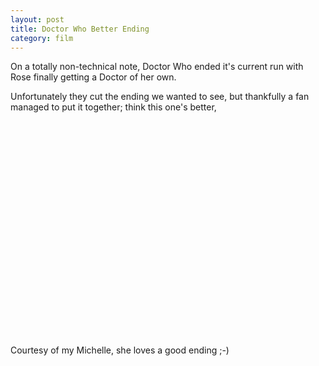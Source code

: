 ```yaml
---
layout: post
title: Doctor Who Better Ending
category: film
---
```


On a totally non-technical note, Doctor Who ended it's current run with Rose finally getting a Doctor of her own.

Unfortunately they cut the ending we wanted to see, but thankfully a fan managed to put it together; think this one's better,

<object width="425" height="344"><param name="movie" value="http://www.youtube.com/v/3duTMuAVrYg&hl=en&fs=1"></param><param name="allowFullScreen" value="true"></param><embed src="http://www.youtube.com/v/3duTMuAVrYg&hl=en&fs=1" type="application/x-shockwave-flash" allowfullscreen="true" width="425" height="344"></embed></object>

Courtesy of my Michelle, she loves a good ending ;-)
